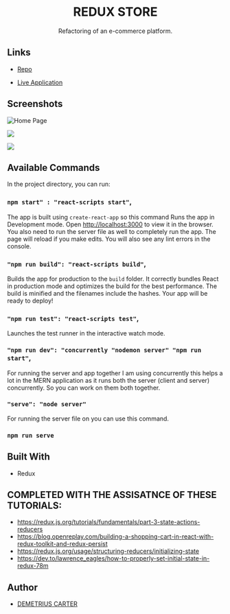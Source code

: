 <h1 align="center">REDUX STORE</h1>

 <p align="center">Refactoring of an e-commerce platform.</p>

 ## Links

 - [Repo](https://github.com/DEMETRIUSCARTER/Redux-Store)

 - [Live Application](https://github.com/SophiaAramburu/TheFinalCodeDown)

 ## Screenshots

 ![Home Page](/screenshots/1.png "Home Page")

 ![](/screenshots/2.png)

 ![](/screenshots/3.png)

 ## Available Commands

 In the project directory, you can run:

 ### `npm start" : "react-scripts start"`,

 The app is built using `create-react-app` so this command Runs the app in Development mode. Open [http://localhost:3000](http://localhost:3000) to view it in the browser. You also need to run the server file as well to completely run the app. The page will reload if you make edits.
 You will also see any lint errors in the console.

 ### `"npm run build": "react-scripts build"`,

 Builds the app for production to the `build` folder. It correctly bundles React in production mode and optimizes the build for the best performance. The build is minified and the filenames include the hashes. Your app will be ready to deploy!

 ### `"npm run test": "react-scripts test"`,

 Launches the test runner in the interactive watch mode.

 ### `"npm run dev": "concurrently "nodemon server" "npm run start"`,

 For running the server and app together I am using concurrently this helps a lot in the MERN application as it runs both the server (client and server) concurrently. So you can work on them both together.

 ### `"serve": "node server"`

 For running the server file on you can use this command.

 ### `npm run serve`

 ## Built With

 - Redux
 

 ## COMPLETED WITH THE ASSISATNCE OF THESE TUTORIALS:
 - https://redux.js.org/tutorials/fundamentals/part-3-state-actions-reducers
 - https://blog.openreplay.com/building-a-shopping-cart-in-react-with-redux-toolkit-and-redux-persist
 - https://redux.js.org/usage/structuring-reducers/initializing-state
 - https://dev.to/lawrence_eagles/how-to-properly-set-initial-state-in-redux-78m



 ## Author

 - [DEMETRIUS CARTER](www.github.com/)
